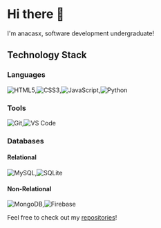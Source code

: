 # Hi there 👋

I'm anacasx, software development undergraduate!

## Technology Stack

### Languages
![HTML5](https://img.shields.io/badge/HTML5-E34F26?style=for-the-badge&logo=html5&logoColor=white),![CSS3](https://img.shields.io/badge/CSS3-1572B6?style=for-the-badge&logo=css3&logoColor=white),![JavaScript](https://img.shields.io/badge/JavaScript-F7DF1E?style=for-the-badge&logo=javascript&logoColor=black),![Python](https://img.shields.io/badge/Python-3776AB?style=for-the-badge&logo=python&logoColor=white)

### Tools
![Git](https://img.shields.io/badge/Git-F05032?style=for-the-badge&logo=git&logoColor=white),![VS Code](https://img.shields.io/badge/VS%20Code-007ACC?style=for-the-badge&logo=visual%20studio%20code&logoColor=white)

### Databases
#### Relational
![MySQL](https://img.shields.io/badge/MySQL-4479A1?style=for-the-badge&logo=mysql&logoColor=white),![SQLite](https://img.shields.io/badge/SQLite-003B57?style=for-the-badge&logo=sqlite&logoColor=white)

#### Non-Relational
![MongoDB](https://img.shields.io/badge/MongoDB-47A248?style=for-the-badge&logo=mongodb&logoColor=white),![Firebase](https://img.shields.io/badge/Firebase-FFCA28?style=for-the-badge&logo=firebase&logoColor=white)


Feel free to check out my [repositories](https://github.com/anacasx?tab=repositories)!
